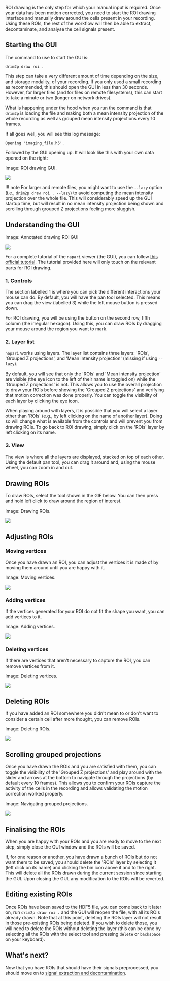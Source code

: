 ROI drawing is the only step for which your manual input is required. Once your data has been motion corrected, you need to start the ROI drawing interface and manually draw around the cells present in your recording. Using these ROIs, the rest of the workflow will then be able to extract, decontaminate, and analyse the cell signals present.

## Starting the GUI

The command to use to start the GUI is:

```shell
drim2p draw roi .
```

This step can take a very different amount of time depending on the size, and storage modality, of your recording. If you only used a small recording as recommended, this should open the GUI in less than 30 seconds. However, for larger files (and for files on remote filesystems), this can start to take a minute or two (longer on network drives).

What is happening under the hood when you run the command is that `drim2p` is loading the file and making both a mean intensity projection of the whole recording as well as grouped mean intensity projections every 10 frames.

If all goes well, you will see this log message:

```text
Opening 'imaging_file.h5'.
```

Followed by the GUI opening up. It will look like this with your own data opened on the right:

Image: ROI drawing GUI.

![](../resources/screenshots/draw-roi-gui.png)

!!! note
    For larger and remote files, you might want to use the `--lazy` option (i.e., `drim2p draw roi . --lazy`) to avoid computing the mean intensity projection over the whole file. This will considerably speed up the GUI startup time, but will result in no mean intensity projection being shown and scrolling through grouped Z projections feeling more sluggish.

## Understanding the GUI

Image: Annotated drawing ROI GUI

![](../resources/screenshots/draw-roi-gui-annotated.png)

For a complete tutorial of the `napari` viewer (the GUI), you can follow [this official tutorial](https://napari.org/stable/tutorials/fundamentals/viewer.html). The tutorial provided here will only touch on the relevant parts for ROI drawing.

### 1. Controls

The section labelled 1 is where you can pick the different interactions your mouse can do. By default, you will have the pan tool selected. This means you can drag the view (labelled 3) while the left mouse button is pressed down.

For ROI drawing, you will be using the button on the second row, fifth column (the irregular hexagon). Using this, you can draw ROIs by dragging your mouse around the region you want to mark.

### 2. Layer list

`napari` works using layers. The layer list contains three layers: 'ROIs', 'Grouped Z projections', and 'Mean intensity projection' (missing if using `--lazy`).

By default, you will see that only the 'ROIs' and 'Mean intensity projection' are visible (the eye icon to the left of their name is toggled on) while the 'Grouped Z projections' is not. This allows you to use the overall projection to draw your ROIs before showing the 'Grouped Z projections' and verifying that motion correction was done properly. You can toggle the visibility of each layer by clicking the eye icon.

When playing around with layers, it is possible that you will select a layer other than 'ROIs' (e.g., by left clicking on the name of another layer). Doing so will change what is available from the controls and will prevent you from drawing ROIs. To go back to ROI drawing, simply click on the 'ROIs' layer by left clicking on its name.

### 3. View

The view is where all the layers are displayed, stacked on top of each other. Using the default pan tool, you can drag it around and, using the mouse wheel, you can zoom in and out.

## Drawing ROIs

To draw ROIs, select the tool shown in the GIF below. You can then press and hold left click to draw around the region of interest.

Image: Drawing ROIs.

![](../resources/gifs/drawing-roi.gif)

## Adjusting ROIs

### Moving vertices

Once you have drawn an ROI, you can adjust the vertices it is made of by moving them around until you are happy with it.

Image: Moving vertices.

![](../resources/gifs/moving-vertices.gif)

### Adding vertices

If the vertices generated for your ROI do not fit the shape you want, you can add vertices to it.

Image: Adding vertices.

![](../resources/gifs/adding-vertices.gif)

### Deleting vertices

If there are vertices that aren't necessary to capture the ROI, you can remove vertices from it.

Image: Deleting vertices.

![](../resources/gifs/deleting-vertices.gif)

## Deleting ROIs

If you have added an ROI somewhere you didn't mean to or don't want to consider a certain cell after more thought, you can remove ROIs.

Image: Deleting ROIs.

![](../resources/gifs/deleting-roi.gif)

## Scrolling grouped projections

Once you have drawn the ROIs and you are satisfied with them, you can toggle the visibility of the 'Grouped Z projections' and play around with the slider and arrows at the bottom to navigate through the projections (by default every 10 frames). This allows you to confirm your ROIs capture the activity of the cells in the recording and allows validating the motion correction worked properly.

Image: Navigating grouped projections.

![](../resources/gifs/navigating-grouped-projections.gif)

## Finalising the ROIs

When you are happy with your ROIs and you are ready to move to the next step, simply close the GUI window and the ROIs will be saved.

If, for one reason or another, you have drawn a bunch of ROIs but do not want them to be saved, you should delete the 'ROIs' layer by selecting it (left click on its name) and clicking the bin icon above it and to the right. This will delete all the ROIs drawn during the current session since starting the GUI. Upon closing the GUI, any modification to the ROIs will be reverted.

## Editing existing ROIs

Once ROIs have been saved to the HDF5 file, you can come back to it later on, run `drim2p draw roi .` and the GUI will reopen the file, with all its ROIs already drawn. Note that at this point, deleting the ROIs layer will not result in those pre-existing ROIs being deleted. If you wish to delete those, you will need to delete the ROIs without deleting the layer (this can be done by selecting all the ROIs with the select tool and pressing `delete` or `backspace` on your keyboard).

## What's next?

Now that you have ROIs that should have their signals preprocessed, you should move on to [signal extraction and decontamination](signal-extraction-and-decontamination.md).
